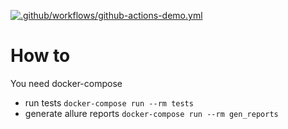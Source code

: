 [![.github/workflows/github-actions-demo.yml](https://github.com/LiPaVi/allure_docker_example/actions/workflows/github-actions-demo.yml/badge.svg)](https://github.com/LiPaVi/allure_docker_example/actions/workflows/github-actions-demo.yml)

How to
======
You need docker-compose
- run tests
`docker-compose run --rm tests`
- generate allure reports
`docker-compose run --rm gen_reports`
